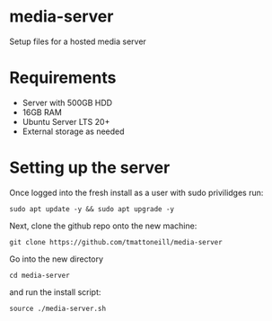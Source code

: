 # media-server
Setup files for a hosted media server

# Requirements
* Server with 500GB HDD
* 16GB RAM
* Ubuntu Server LTS 20+
* External storage as needed

# Setting up the server
Once logged into the fresh install as a user with sudo privilidges run:

    sudo apt update -y && sudo apt upgrade -y

Next, clone the github repo onto the new machine:

    git clone https://github.com/tmattoneill/media-server
    
Go into the new directory

    cd media-server
    
and run the install script:

    source ./media-server.sh
